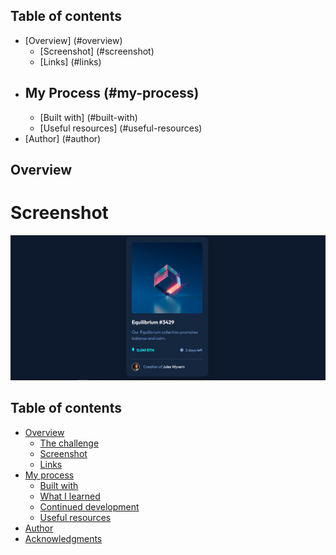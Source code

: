 ## Table of contents

- [Overview] (#overview)
  - [Screenshot] (#screenshot)
  - [Links] (#links)
- ## My Process (#my-process)
  - [Built with] (#built-with)
  - [Useful resources] (#useful-resources)
- [Author] (#author)

## Overview

# Screenshot

![](./screenshot.png)



## Table of contents

- [Overview](#overview)
  - [The challenge](#the-challenge)
  - [Screenshot](#screenshot)
  - [Links](#links)
- [My process](#my-process)
  - [Built with](#built-with)
  - [What I learned](#what-i-learned)
  - [Continued development](#continued-development)
  - [Useful resources](#useful-resources)
- [Author](#author)
- [Acknowledgments](#acknowledgments)
